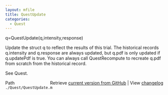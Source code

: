 ```yaml
---
layout: mfile
title: QuestUpdate
categories:
  - Quest
---
```


q=QuestUpdate\(q,intensity,response\)

Update the struct q to reflect the results of this trial. The historical
records q.intensity and q.response are always updated, but q.pdf is only
updated if q.updatePdf is true. You can always call QuestRecompute to
recreate q.pdf from scratch from the historical record.

See Quest.


<div class="code_header" style="text-align:right;">
  <span style="float:left;">Path&nbsp;&nbsp;</span> <span class="counter">Retrieve <a href=
  "https://raw.github.com/Psychtoolbox-3/Psychtoolbox-3/beta/./Quest/QuestUpdate.m">current version from GitHub</a> | View <a href=
  "https://github.com/Psychtoolbox-3/Psychtoolbox-3/commits/beta/./Quest/QuestUpdate.m">changelog</a></span>
</div>
<div class="code">
  <code>./Quest/QuestUpdate.m</code>
</div>
